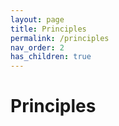 ```yaml
---
layout: page
title: Principles
permalink: /principles
nav_order: 2
has_children: true
---
```


# Principles
